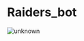 # Raiders_bot
 
![unknown](https://user-images.githubusercontent.com/63296850/181363478-b47b3a52-2569-4136-bdfd-881f5156692f.png)
